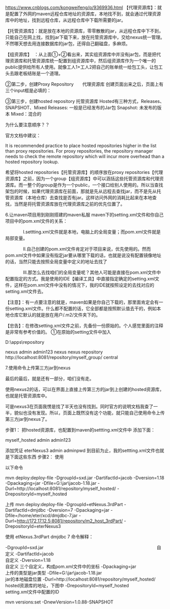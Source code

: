 https://www.cnblogs.com/kongweifeng/p/9369936.html
【代理资源库】：就是配置了外网的maven远程仓库地址的资源库，本地找不到，就会通过代理资源库中的地址，找到远程仓库，从远程仓库中下载所需要的jar。

【托管资源库】：就是放在本地的资源库，零零散散的jar，从远程仓库中下不到，只能自己在网上找，找到jar下载下来，放在托管资源库中，交给nexus统一管理。不然哪天想去用连接数据库的jar包，还得自己翻磁盘，多麻烦。

【组资源库】　：从上面①+②看出来，其实组资源库中并没有jar包，而是把代理资源库和托管资源库统一配置到组资源库中，然后组资源库作为一个唯一的public提供给所有人使用。就像工人1+工人2把自己的账单统一给包工头，让包工头去跟老板结账是一个道理。

②第二步，创建Proxy Repository　　代理资源库
创建页面出来之后，页面上有三个input框是必填的：

③第三步，创建hosted repository 托管资源库
Hosted有三种方式，Releases、SNAPSHOT、Mixed
Releases: 一般是已经发布的Jar包
Snapshot: 未发布的版本
Mixed：混合的

为什么要注意顺序？？

官方文档中建议：

 It is recommended practice to place hosted repositories higher in the list than proxy repositories. For proxy repositories, the repository manager needs to check the remote repository which will incur more overhead than a hosted repository lookup.

希望将hosted repositories【托管资源库】的顺序放在proxy repositories【代理资源库】之前，因为一个group【组资源库】中可以涵括这些托管资源库和代理资源库。而一整个的group是作为一个public，一个接口给别人使用的。所以当查找架包的时候，如果代理资源库在前面，那就是先从远程去查找jar，而不是先从托管资源库（本地仓库）去查找是否有jar。这样访问外网的消耗比起来在本地查找，当然是将托管资源库放在代理资源库之前的优先位置了。

6.让maven项目用到刚刚搭建的maven私服
maven下的setting.xml文件和你自己项目中的pom.xml文件的关系：

　　　　Ⅰ.settting.xml文件就是本地，电脑上的全局变量；而pom.xml文件就是局部变量。

　　　　Ⅱ.自己创建的pom.xml文件肯定对于项目来说，优先使用的。然而pom.xml文件中如果没有指定jar要从哪里下载的话，也就是说没有配置镜像地址的话，当然只能去按照全局变量中定义的地址去找了

　　　　Ⅲ.那怎么去找咱们的全局变量呢？其他人可能是直接在pom.xml文件中配置指定的方式。我是使用的IDE【编译工具】中直接指定确定的setting.xml文件，这样在pom.xml文件中没有的情况下，我的IDE就按照设定的去找对应的setting.xml文件去。

 

 

【注意】：有一点要注意的就是，maven如果是你自己下载的，那里面肯定会有一份setting.xml文件。什么都不配置的话，它全部都是按照默认值去干的，例如本地仓库它默认的就是放在用户/.m2/文件夹下的。

【忠告】：在修改setting.xml文件之前，先备份一份原始的。个人感觉里面的注释是非常有参考价值的。
①在原始的setting文件中加入
  <!--就是配置maven本地仓库的地址为自定义的地址-->
  <localRepository>D:\apps\repository</localRepository>
  <!--nexus服务器-->
  <servers>  
    <server>  
        <id>nexus</id>  
        <username>admin</username>  
        <password>admin123</password>  
    </server>   
  </servers>  
  <!--组资源库的url地址  id和name自定义，mirrorOf的值设置为central，写死的-->  
  <mirrors>     
    <mirror>  
        <id>nexus</id>  
        <name>nexus repository</name>  
        <url>http://localhost:8081/repository/myself_group/</url>  
        <mirrorOf>central</mirrorOf>  
    </mirror>     
  </mirrors> 
  
  
  
  7.使用命令上传第三方jar到nexus
 

最后的最后，就是还有一部分，咱们没有走。

使用nexus2的话，可以在界面上直接上传第三方的jar到上创建的hosted资源库，也就是托管资源库中。

可是nexus3在页面我愣是找了半天也没有找到。同时官方的说明文档我查了一半，貌似也没有发现。所以，页面上既然没有这个功能，就只能自己使用命令上传第三方jar到nexus了。

 步骤1：
把hosted资源库，也配置到maven的settting.xml文件中
添加下面：

<!--id自定义，但是在使用命令上传的时候会用到-->
<server>  
        <id>myself_hosted</id>  
        <username>admin</username>  
        <password>admin123</password>  
 </server>

 添加凭证
  <server>
          <id>eterNexus3</id>
          <username>admin</username>
          <password>adminpwd</password>
    </server>
到目前为止，我的settting.xml文件也就是下面这些东西
 步骤2：
 使用

以下命令

mvn deploy:deploy-file -DgroupId=sxd.jar -DartifactId=jacob -Dversion=1.18 -Dpackaging=jar -Dfile=G:\jar\jacob-1.18.jar -Durl=http://localhost:8081/repository/myself_hosted/ -DrepositoryId=myself_hosted

上传
mvn deploy:deploy-file -DgroupId=etNexus.3rdPart -DartifactId=dmjdbc -Dversion=7 -Dpackaging=jar -Dfile=/home/eter/xcd/dmjdbc-7.jar -Durl=http://172.17.12.5:8081/repository/m2_host_3rdPart/ -DrepositoryId=eterNexus3

使用
 <dependency>
            <groupId>etNexus.3rdPart</groupId>
            <artifactId>dmjdbc</artifactId>
            <version>7</version>
 </dependency>
命令解释：

-DgroupId=sxd.jar　　　　 　　　　　　　　　　　　　　　　　　　　　 自定义
-DartifactId=jacob　　　 　　　　　　　　　　　　　　　　　　　　　 自定义
-Dversion=1.18　　　　　　 　　　　　　　　　　　　　　　　　　　　　自定义  三个自定义，构成pom.xml文件中的坐标
-Dpackaging=jar　　　　　　　　　　　　　　　　　　　　　　　　　　 上传的类型是jar类型
-Dfile=G:\jar\jacob-1.18.jar　　　　　　　　　　　　　　　　　　　jar的本地磁盘位置
-Durl=http://localhost:8081/repository/myself_hosted/　　　　hosted资源库的地址，下图中
-DrepositoryId=myself_hosted　　　　　　　　　　　　　　　　　　　setting.xml文件中配置的ID


mvn versions:set -DnewVersion=1.0.88-SNAPSHOT
